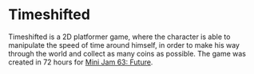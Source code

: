 # Timeshifted

Timeshifted is a 2D platformer game, where the character is able to manipulate the speed of time around himself, in order to make his way through the world and collect as many coins as possible. 
The game was created in 72 hours for [Mini Jam 63: Future](https://itch.io/jam/mini-jam-63-future/).